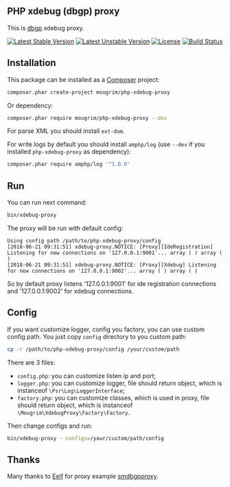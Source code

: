 ## PHP xdebug (dbgp) proxy

This is [dbgp](https://xdebug.org/docs-dbgp.php) xdebug proxy.

[![Latest Stable Version](https://poser.pugx.org/mougrim/php-xdebug-proxy/version)](https://packagist.org/packages/mougrim/php-xdebug-proxy)
[![Latest Unstable Version](https://poser.pugx.org/mougrim/php-xdebug-proxy/v/unstable)](https://packagist.org/packages/mougrim/php-xdebug-proxy)
[![License](https://poser.pugx.org/mougrim/php-xdebug-proxy/license)](https://packagist.org/packages/mougrim/php-xdebug-proxy)
[![Build Status](https://api.travis-ci.org/mougrim/php-xdebug-proxy.png?branch=master)](https://travis-ci.org/mougrim/php-xdebug-proxy)

## Installation

This package can be installed as a [Composer](https://getcomposer.org/) project:

```bash
composer.phar create-project mougrim/php-xdebug-proxy
```

Or dependency:

```bash
composer.phar require mougrim/php-xdebug-proxy --dev
```

For parse XML you should install `ext-dom`.

For write logs by default you should install `amphp/log` (use `--dev` if you installed `php-xdebug-proxy` as dependency):

```bash
composer.phar require amphp/log '^1.0.0'
```


## Run

You can run next command:
```bash
bin/xdebug-proxy
```

The proxy will be run with default config:
```text
Using config path /path/to/php-xdebug-proxy/config
[2018-06-21 09:31:51] xdebug-proxy.NOTICE: [Proxy][IdeRegistration] Listening for new connections on '127.0.0.1:9001'... array ( ) array ( )
[2018-06-21 09:31:51] xdebug-proxy.NOTICE: [Proxy][Xdebug] Listening for new connections on '127.0.0.1:9002'... array ( ) array ( )
```

So by default proxy listens '127.0.0.1:9001' for ide registration connections and '127.0.0.1:9002' for xdebug connections.

## Config

If you want customize logger, config you factory, you can use custom config path. You just copy `config` directory to you custom path:

```bash
cp -r /path/to/php-xdebug-proxy/config /your/custom/path
```

There are 3 files:

- `config.php`: you can customize listen ip and port;
- `logger.php`: you can customize logger, file should return object, which is instanceof `\Psr\Log\LoggerInterface`;
- `factory.php`: you can customize classes, which is used in proxy, file should return object, which is instanceof `\Mougrim\XdebugProxy\Factory\Factory`.

Then change configs and run:

```bash
bin/xdebug-proxy --configs=/your/custom/path/config
```

## Thanks

Many thanks to [Eelf](https://github.com/eelf) for proxy example [smdbgpproxy](https://github.com/eelf/smdbgpproxy).
